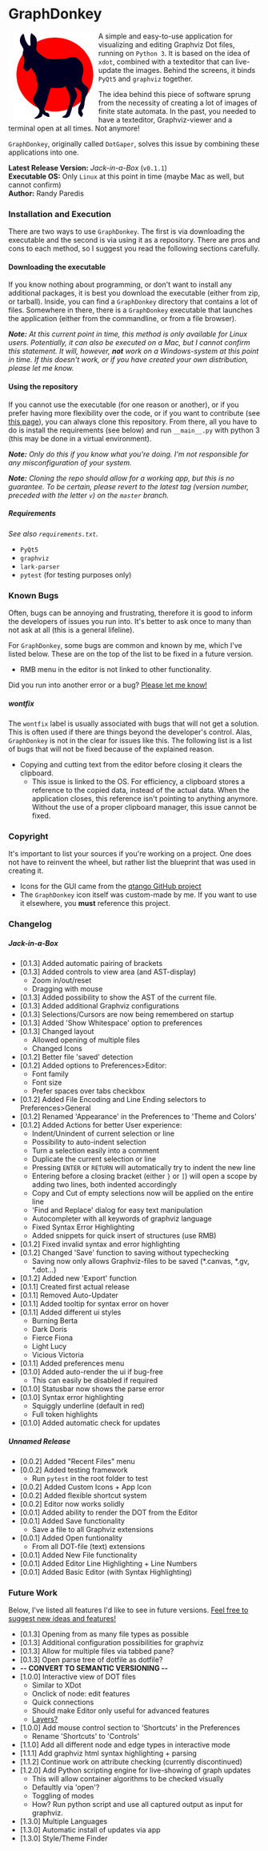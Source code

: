 # GraphDonkey

<img align="left" width="180" height="180" src="vendor/icons/graphdonkey.svg">

A simple and easy-to-use application for visualizing and editing Graphviz
Dot files, running on `Python 3`. It is based on the idea of `xdot`, combined 
with a texteditor that can live-update the images. Behind the screens, it 
binds `PyQt5` and `graphviz` together.

The idea behind this piece of software sprung from the necessity of creating a
lot of images of finite state automata. In the past, you needed to  have a
texteditor, Graphviz-viewer and a terminal open at all times. Not anymore!

`GraphDonkey`, originally called `DotGaper`, solves this issue by combining 
these applications into one.

**Latest Release Version:** _Jack-in-a-Box_ (`v0.1.1`)<br/>
**Executable OS:** Only `Linux` at this point in time
(maybe Mac as well, but cannot confirm)<br/>
**Author:** Randy Paredis

### Installation and Execution
There are two ways to use `GraphDonkey`. The first is via downloading the
executable and the second is via using it as a repository. There are pros and
cons to each method, so I suggest you read the following sections carefully.

#### Downloading the executable
If you know nothing about programming, or don't want to install any additional
packages, it is best you download the executable (either from zip, or tarball).
Inside, you can find a `GraphDonkey` directory that contains a lot of files.
Somewhere in there, there is a `GraphDonkey` executable that launches the
application (either from the commandline, or from a file browser).

_**Note:** At this current point in time, this method is only available for 
Linux users. Potentially, it can also be executed on a Mac, but I cannot 
confirm this statement. It will, however, **not** work on a Windows-system at
this point in time. If this doesn't work, or if you have created your own
distribution, please let me know._

#### Using the repository
If you cannot use the executable (for one reason or another), or if you prefer
having more flexibility over the code, or if you want to contribute (see
[this page](CONTRIBUTING.md)), you can always clone this repository. From there,
all you have to do is install the requirements (see below) and run `__main__.py`
with python 3 (this may be done in a virtual environment).

_**Note:** Only do this if you know what you're doing. I'm not responsible for
any misconfiguration of your system._

_**Note:** Cloning the repo should allow for a working app, but this is no
guarantee. To be certain, please revert to the latest tag
(version number, preceded with the letter `v`) on the `master` branch._

##### Requirements
_See also `requirements.txt`._
* `PyQt5`
* `graphviz`
* `lark-parser`
* `pytest` (for testing purposes only)

### Known Bugs
Often, bugs can be annoying and frustrating, therefore it is good to inform the
developers of issues you run into. It's better to ask once to many than not ask
at all (this is a general lifeline).

For `GraphDonkey`, some bugs are common and known by me, which I've listed
below. These are on the top of the list to be fixed in a future version.

* RMB menu in the editor is not linked to other functionality.

Did you run into another error or a bug?
[Please let me know!](https://github.com/RandyParedis/GraphDonkey/issues)

##### wontfix
The `wontfix` label is usually associated with bugs that will not get a
solution. This is often used if there are things beyond the developer's control.
Alas, `GraphDonkey` is not in the clear for issues like this. The following
list is a list of bugs that will not be fixed because of the explained reason.

* Copying and cutting text from the editor before closing it clears the
clipboard.
  * This issue is linked to the OS. For efficiency, a clipboard stores a 
  reference to the copied data, instead of the actual data. When the application
  closes, this reference isn't pointing to anything anymore. Without the use of
  a proper clipboard manager, this issue cannot be fixed.

### Copyright
It's important to list your sources if you're working on a project. One does not
have to reinvent the wheel, but rather list the blueprint that was used in
creating it.
* Icons for the GUI came from the [qtango GitHub project](
https://github.com/ppinard/qtango)
* The `GraphDonkey` icon itself was custom-made by me. If you want to use it
elsewhere, you **must** reference this project.

### Changelog
##### Jack-in-a-Box
* [0.1.3] Added automatic pairing of brackets
* [0.1.3] Added controls to view area (and AST-display)
  * Zoom in/out/reset
  * Dragging with mouse
* [0.1.3] Added possibility to show the AST of the current file.
* [0.1.3] Added additional Graphviz configurations
* [0.1.3] Selections/Cursors are now being remembered on startup
* [0.1.3] Added 'Show Whitespace' option to preferences
* [0.1.3] Changed layout
  * Allowed opening of multiple files
  * Changed Icons
* [0.1.2] Better file 'saved' detection
* [0.1.2] Added options to Preferences>Editor:
  * Font family
  * Font size
  * Prefer spaces over tabs checkbox
* [0.1.2] Added File Encoding and Line Ending selectors to Preferences>General
* [0.1.2] Renamed 'Appearance' in the Preferences to 'Theme and Colors'
* [0.1.2] Added Actions for better User experience:
  * Indent/Unindent of current selection or line
  * Possibility to auto-indent selection
  * Turn a selection easily into a comment
  * Duplicate the current selection or line
  * Pressing `ENTER` or `RETURN` will automatically try to indent the new line
  * Entering before a closing bracket (either `}` or `]`) will open a scope
  by adding two lines, both indented accordingly
  * Copy and Cut of empty selections now will be applied on the entire line
  * 'Find and Replace' dialog for easy text manipulation
  * Autocompleter with all keywords of graphviz language
  * Fixed Syntax Error Highlighting
  * Added snippets for quick insert of structures (use RMB)
* [0.1.2] Fixed invalid syntax and error highlighting
* [0.1.2] Changed 'Save' function to saving without typechecking
  * Saving now only allows Graphviz-files to be saved (*.canvas, *.gv, *.dot...)
* [0.1.2] Added new 'Export' function
* [0.1.1] Created first actual release
* [0.1.1] Removed Auto-Updater
* [0.1.1] Added tooltip for syntax error on hover
* [0.1.1] Added different ui styles
  * Burning Berta
  * Dark Doris
  * Fierce Fiona
  * Light Lucy
  * Vicious Victoria
* [0.1.1] Added preferences menu
* [0.1.0] Added auto-render the ui if bug-free
  * This can easily be disabled if required
* [0.1.0] Statusbar now shows the parse error
* [0.1.0] Syntax error highlighting
  * Squiggly underline (default in red)
  * Full token highlights
* [0.1.0] Added automatic check for updates

##### Unnamed Release
* [0.0.2] Added "Recent Files" menu
* [0.0.2] Added testing framework
  * Run `pytest` in the root folder to test
* [0.0.2] Added Custom Icons + App Icon
* [0.0.2] Added flexible shortcut system
* [0.0.2] Editor now works solidly
* [0.0.1] Added ability to render the DOT from the Editor
* [0.0.1] Added Save functionality
  * Save a file to all Graphviz extensions
* [0.0.1] Added Open funtionality
  * From all DOT-file (text) extensions
* [0.0.1] Added New File functionality
* [0.0.1] Added Editor Line Highlighting + Line Numbers
* [0.0.1] Added Basic Editor (with Syntax Highlighting)

### Future Work
Below, I've listed all features I'd like to see in future versions.
[Feel free to suggest new ideas and features!](
https://github.com/RandyParedis/GraphDonkey/issues)
* [0.1.3] Opening from as many file types as possible
* [0.1.3] Additional configuration possibilities for graphviz
* [0.1.3] Allow for multiple files via tabbed pane?
* [0.1.3] Open parse tree of dotfile as dotfile?
* **-- CONVERT TO SEMANTIC VERSIONING --**
* [1.0.0] Interactive view of DOT files
  * Similar to XDot
  * Onclick of node: edit features
  * Quick connections
  * Should make Editor only useful for advanced features
  * [Layers?](https://graphviz.gitlab.io/faq/#FaqOverlays)
* [1.0.0] Add mouse control section to 'Shortcuts' in the Preferences
  * Rename 'Shortcuts' to 'Controls'
* [1.1.0] Add all different node and edge types in interactive mode
* [1.1.1] Add graphviz html syntax highlighting + parsing
* [1.1.2] Continue work on attribute checking (currently discontinued)
* [1.2.0] Add Python scripting engine for live-showing of graph updates
  * This will allow container algorithms to be checked visually
  * Defaultly via 'open'?
  * Toggling of modes
  * How? Run python script and use all captured output as input for graphviz.
* [1.3.0] Multiple Languages
* [1.3.0] Automatic install of updates via app
* [1.3.0] Style/Theme Finder
